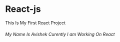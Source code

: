# React-js
This Is My First React Project
<h6>My Name Is Avishek Curently I am Working On React</h6>
